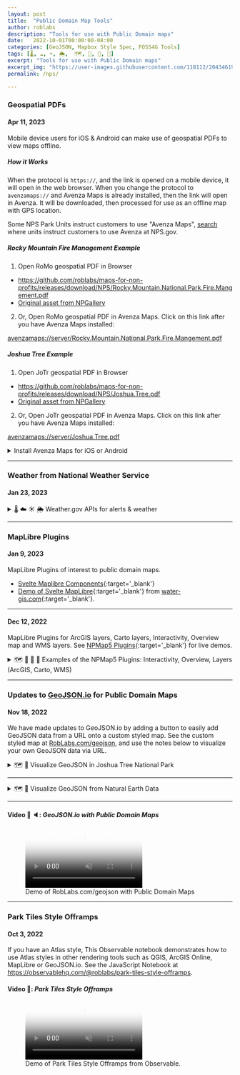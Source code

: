 ```yaml
---
layout: post
title:  "Public Domain Map Tools"
author: roblabs
description: "Tools for use with Public Domain maps"
date:   2022-10-01T00:00:00-08:00
categories: [GeoJSON, Mapbox Style Spec, FOSS4G Tools]
tags: [🌡️, ☁️, ☀️, 🌦️,  🗺️, 🧭, 📍, 🎥]
excerpt: "Tools for use with Public Domain maps"
excerpt_img: "https://user-images.githubusercontent.com/118112/204346193-0b2bf8b8-a5a2-4dda-bee8-8ff3faf7949a.png"
permalink: /nps/

---
```


### Geospatial PDFs

#### Apr 11, 2023

Mobile device users for iOS & Android can make use of geospatial PDFs to view maps offline.  

##### How it Works

When the protocol is `https://`, and the link is opened on a mobile device, it will open in the web browser.  When you change the protocol to `avenzamaps://` and Avenza Maps is already installed, then the link will open in Avenza.  It will be downloaded, then processed for use as an offline map with GPS location.

Some NPS Park Units instruct customers to use "Avenza Maps", [search](https://duckduckgo.com/?q=avenza+site+%3Anps.gov) where units instruct customers to use Avenza at NPS.gov.

##### Rocky Mountain Fire Management Example

1.  Open RoMo geospatial PDF in Browser
  * https://github.com/roblabs/maps-for-non-profits/releases/download/NPS/Rocky.Mountain.National.Park.Fire.Mangement.pdf
  * [Original asset from NPGallery](https://npgallery.nps.gov/AssetDetail/16c3fc68-45a9-4d85-ab3d-4e1e3e25a988)
2.  Or, Open RoMo geospatial PDF in Avenza Maps.  Click on this link after you have Avenza Maps installed:

<a href="avenzamaps://github.com/roblabs/maps-for-non-profits/releases/download/NPS/Rocky.Mountain.National.Park.Fire.Mangement.pdf">avenzamaps://server/Rocky.Mountain.National.Park.Fire.Mangement.pdf</a>

##### Joshua Tree Example

1. Open JoTr geospatial PDF in Browser
  * https://github.com/roblabs/maps-for-non-profits/releases/download/NPS/Joshua.Tree.pdf
  * [Original asset from NPGallery](https://www.nps.gov/media/photo/collection-item.htm?pg=7323739&cid=305fb7af-a71b-469b-941e-a98b439c882f&id=ea25e28b-aa66-41a1-93eb-f9801fdab78a&sid=b0bf75c66b0b45a6a33e80edd7570ac4&p=1&sort=relevance)
2.  Or, Open JoTr geospatial PDF in Avenza Maps.  Click on this link after you have Avenza Maps installed:

[avenzamaps://server/Joshua.Tree.pdf](avenzamaps://github.com/roblabs/maps-for-non-profits/releases/download/NPS/Joshua.Tree.pdf)

<details markdown=1><summary>Install Avenza Maps for iOS or Android</summary><br>

* Install from [Apple App Store](https://apps.apple.com/us/app/avenza-maps/id388424049) and Open Avenza Maps.  [iOS docs from Avenza](https://support.avenzamaps.com/hc/en-us/articles/360035432331-Importing-maps-from-custom-locations) if you get stuck.
  1. If you have a link that starts with `avenzamaps://`, then the link will automatically open in Avenza Maps and the import of the map will begin.  You can also manually paste in a link on iOS:
    1. On the My Maps screen, tap the Add icon ('+') to import a map.
    1. At the bottom choose "Tap to enter a URL of a Map"
    1. Paste in the link to your offline map.
* Install from [Google Play](https://play.google.com/store/apps/details?id=com.Avenza) Open Avenza Maps.  [Android docs from Avenza](https://support.avenzamaps.com/hc/en-us/articles/360034714392-Importing-maps-from-custom-locations) if you get stuck.
  1. If you have a link that starts with `avenzamaps://`, then the link will automatically open in Avenza Maps and the import of the map will begin.  You can also manually paste in a link on Android:
    1. On the My Maps screen, tap the Add icon ('+'), a round, orange button, followed by "Download or import a map".
    1. Choose the `http://` option in the section called "Import your own map"
    1. Paste in the link to your offline map.
</details>

---

### Weather from National Weather Service

#### Jan 23, 2023

<details markdown=1><summary>🌡️ ☁️ ☀️ 🌦️ Weather.gov APIs for alerts & weather</summary><br>

Weather.gov has public facing weather data for both the public and developers.  For example, at [Cabrillo National Monument](https://nps.gov/cabr) you can see the current weather, alerts and a forecast:

* <https://forecast.weather.gov/MapClick.php?lon=-117.23965644836426&lat=32.674205348845035>

A customer can use the map at forecast.weather.gov to adjust their location, and save a bookmark for future reference.

Weather.gov also has programmable API, where a location is passed to `/points` and the response a GeoJSON.  Also note, if you pass too many digits of precision, the `/points` response will round it down to four significant figures, or an approximate precision of [about 10 meters](https://www.rfc-editor.org/rfc/rfc7946#section-11.2).

* <https://api.weather.gov/points/32.674205348845035,-117.23965644836426>
  * <https://api.weather.gov/points/32.6742,-117.2397>
  
Since the response is GeoJSON, it can be opened the [Park Tiles version of GeoJSON.io](https://roblabs.com/geojson/#data=data:text/x-url,https%3A%2F%2Fapi.weather.gov%2Fpoints%2F32.6742%2C-117.2397&map=15.25/32.671904/-117.241108)

Within the GeoJSON data response from `/points`, there is a property called `forecast`:

* <https://api.weather.gov/gridpoints/SGX/52,12/forecast>
* Opening the [`forecast` in the Park Tiles version of GeoJSON.io](https://roblabs.com/geojson/#data=data:text/x-url,https%3A%2F%2Fapi.weather.gov%2Fgridpoints%2FSGX%2F52%2C12%2Fforecast&map=13.13/32.68111/-117.25673)
</details>

---

### MapLibre Plugins

#### Jan 9, 2023

MapLibre Plugins of interest to public domain maps.

* [Svelte Maplibre Components](https://svelte.water-gis.com/){:target='_blank'}
* [Demo of Svelte MapLibre](https://demo.water-gis.com/){:target='_blank'} from [water-gis.com](https://water-gis.com){:target='_blank'}.

---

#### Dec 12, 2022

 MapLibre Plugins for ArcGIS layers, Carto layers, Interactivity, Overview map and WMS layers.  See [NPMap5 Plugins](https://nationalparkservice.github.io/npmap5-plugins){:target='_blank'} for live demos.

<details markdown=1><summary>🗺️ 🔌 🧭 📍 Examples of the NPMap5 Plugins: Interactivity, Overview, Layers (ArcGIS, Carto, WMS)</summary><br>

<img width="31.8%" src="https://raw.githubusercontent.com/nationalparkservice/npmap5-plugins/maplibre-gl-arcgis-rest-source/assets/maplibre-gl-arcgis-rest-source.png">
ArcGIS layer

<img width="31.8%" src="https://raw.githubusercontent.com/nationalparkservice/npmap5-plugins/maplibre-gl-carto-source/assets/Carto-Plugin-OpenStreetMap.png">
Carto layer

<img width="31.8%" src="https://github.com/nationalparkservice/npmap5-plugins/raw/maplibre-gl-interactivity/assets/maplibre-gl-interactivity.png">
Interactivity

<img width="31.8%" src="https://raw.githubusercontent.com/nationalparkservice/npmap5-plugins/maplibre-gl-overview/assets/og-image.png">
Overview map

<img width="31.8%" src="https://raw.githubusercontent.com/nationalparkservice/npmap5-plugins/maplibre-gl-wms-source/assets/NOAA-Snow-Analysis.png" >
WMS layer
</details>

---

### Updates to [GeoJSON.io][GeoJSON.io] for Public Domain Maps

#### Nov 18, 2022

We have made updates to GeoJSON.io by adding a button to easily add GeoJSON data from a URL onto a custom styled map.  See the custom styled map at [RobLabs.com/geojson](https://RobLabs.com/geojson), and use the notes below to visualize your own GeoJSON data via URL.

<details markdown=1><summary>🗺️ 📍 Visualize GeoJSON in Joshua Tree National Park</summary><br>

[GeoJSON.io][GeoJSON.io] was developed by Mapbox and is *"a quick, simple tool for creating, viewing, and sharing spatial data"*.  It is a perfect way to visualize, test or learn how [GeoJSON](https://geojson.org/) data is created, formatted, styled or inspected.

#### Open GeoJSON at RobLabs.com/geojson

1.  Say you want to visualize this GeoJSON from Joshua Tree:
    1.  <https://maps.nps.gov/livemaps/api/sites?code=jotr&source=National_DataSet&format=geojson&liveinfo=true&apikey=CfJDEBe7xKJ8v6xZOMkh7AaUGF70dBe3>
2.  You can open a version of GeoJSON.io with Public Domain Styles
    1.  [RobLabs.com/geojson](https://RobLabs.com/geojson)
    2.  Since we are using a style served by Mapbox protocols, then we can make use of the latest Mapbox projections & rendering SDK.
    3.  Check out the help section for details on how to import data into this tool.  The help section is the in the upper right corner of the web page.
3.  Once have opened the app, then paste your GeoJSON URL into the menu item Meta, New Window.
    1.  Sub-windows > Meta > 🪟 New Window with GeoJSON URL, then paste your GeoJSON
    2.  Or, Click on this link, which encodes the GeoJSON URL
        1.  <https://roblabs.com/geojson/#data=data:text/x-url,https%3A%2F%2Fmaps.nps.gov%2Flivemaps%2Fapi%2Fsites%3Fcode%3Djotr%26source%3DNational_DataSet%26format%3Dgeojson%26liveinfo%3Dtrue%26apikey%3DCfJDEBe7xKJ8v6xZOMkh7AaUGF70dBe3>
</details>

---

<details markdown=1><summary>🗺️ 📍 Visualize GeoJSON from Natural Earth Data</summary><br>

#### Open GeoJSON at GeoJSON.io

[Natural Earth Data](https://github.com/nvkelso/natural-earth-vector/blob/master/geojson/ne_110m_admin_0_tiny_countries.geojson) can be loaded a [GeoJSON](https://raw.githack.com/nvkelso/natural-earth-vector/master/geojson/ne_110m_admin_0_tiny_countries.geojson) URL.  The encoded URL for the Tiny Countries GeoJSON data from Natural Earth is

* <https://geojson.io/#data=data:text/x-url,https%3A%2F%2Fraw.githack.com%2Fnvkelso%2Fnatural-earth-vector%2Fmaster%2Fgeojson%2Fne_110m_admin_0_tiny_countries.geojson>
</details>

---
<!-- https://developer.apple.com/documentation/webkit/delivering_video_content_for_safari
* For static video files, use H.264-encoded MP4 files.
* Optimize your video playback by making use of low-power mode or by using a short video file in an image element instead of animated GIFs.
* Safari honors the `preload="metadata"`
* Video elements that include `<video autoplay>` play automatically when the video loads in Safari on macOS and iOS, only if those elements also include the playsinline attribute. 
* `autoplay` executes only if the video doesn’t contain an audio track, or if the video element includes the `muted` attribute.
 -->

#### Video 🎥 🔈:  *GeoJSON.io with Public Domain Maps*

<figure>
<video controls loop muted playsinline preload="metadata"
    width="61.8%"
    poster="https://github.com/roblabs/keynote/releases/download/GeoJSON.io/RobLabs.com-geojson.poster.png"
  >
    <source 
        src="https://github.com/roblabs/keynote/releases/download/GeoJSON.io/RobLabs.com-geojson.mov" 
        type="video/quicktime"
    >

  <track default kind="captions" srclang="en" label="English"
    src="/assets/vtt/RobLabs.com-geojson.mp3.vtt">
</video>
<figcaption>Demo of RobLabs.com/geojson with Public Domain Maps</figcaption>
</figure>

---

### Park Tiles Style Offramps

#### Oct 3, 2022

If you have an Atlas style, This Observable notebook demonstrates how to use Atlas styles in other rendering tools such as QGIS, ArcGIS Online, MapLibre or GeoJSON.io.  See the JavaScript Notebook at <https://observablehq.com/@roblabs/park-tiles-style-offramps>.

#### Video 🎥:  *Park Tiles Style Offramps*

<figure>
<video controls loop muted playsinline preload="metadata"
    width="61.8%"
    poster="https://github.com/roblabs/roblabs.github.io/releases/download/nps/Park-Tiles-Offramps.png"
  >
    <source 
        src="https://github.com/roblabs/roblabs.github.io/releases/download/nps/Park-Tiles-Offramps.mov" 
        type="video/quicktime"
    >
  <!-- https://github.com/roblabs/roblabs.github.io/releases/tag/nps -->
  <track default kind="captions" srclang="en" label="English" src="">
</video>
<figcaption>Demo of Park Tiles Style Offramps from Observable.
</figcaption>
</figure>

[GeoJSON.io]: https://GeoJSON.io

